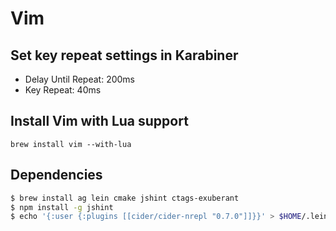 # Vim

## Set key repeat settings in Karabiner

- Delay Until Repeat: 200ms
- Key Repeat: 40ms

## Install Vim with Lua support

`brew install vim --with-lua`

## Dependencies

```bash
$ brew install ag lein cmake jshint ctags-exuberant
$ npm install -g jshint
$ echo '{:user {:plugins [[cider/cider-nrepl "0.7.0"]]}}' > $HOME/.lein/profiles.clj
```

